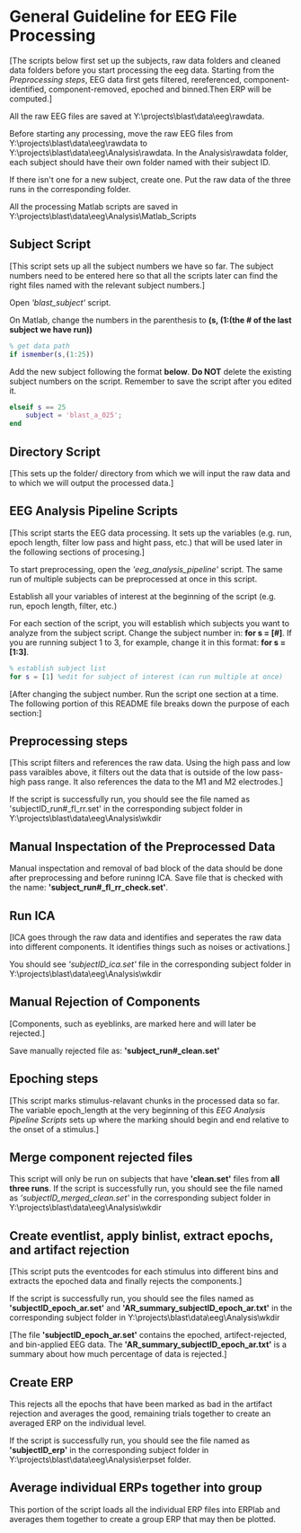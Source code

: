 # General Guideline for EEG File Processing
[The scripts below first set up the subjects, raw data folders and cleaned data folders before you start processing the eeg data. Starting from the *Preprocessing steps*, EEG data first gets filtered, rereferenced, component-identified, component-removed, epoched and binned.Then ERP will be computed.]

All the raw EEG files are saved at Y:\projects\blast\data\eeg\rawdata.

Before starting any processing, move the raw EEG files from  Y:\projects\blast\data\eeg\rawdata to Y:\projects\blast\data\eeg\Analysis\rawdata. In the Analysis\rawdata folder, each subject should have their own folder named with their subject ID. 

If there isn't one for a new subject, create one. Put the raw data of the three runs in the corresponding folder.

All the processing Matlab scripts are saved in Y:\projects\blast\data\eeg\Analysis\Matlab_Scripts

## Subject Script
[This script sets up all the subject numbers we have so far. The subject numbers need to be entered here so that all the scripts later can find the right files named with the relevant subject numbers.]

Open *'blast_subject'* script.

On Matlab, change the numbers in the parenthesis to **(s, (1:(the # of the last subject we have run))**

```Matlab
% get data path
if ismember(s,(1:25))
```

Add the new subject following the format **below**. **Do NOT** delete the existing subject numbers on the script. Remember to save the script after you edited it.

```Matlab
elseif s == 25
    subject = 'blast_a_025';
end
```
## Directory Script 
[This sets up the folder/ directory from which we will input the raw data and to which we will output the processed data.]

## EEG Analysis Pipeline Scripts

[This script starts the EEG data processing. It sets up the variables (e.g. run, epoch length, filter low pass and hight pass, etc.) that will be used later in the following sections of procesing.] 

To start preprocessing, open the *'eeg_analysis_pipeline'* script. The same run of multiple subjects can be preprocessed at once in this script. 

Establish all your variables of interest at the beginning of the script (e.g. run, epoch length, filter, etc.)

For each section of the script, you will establish which subjects you want to analyze from the subject script. 
Change the subject number in: **for s = [#]**. If you are running subject 1 to 3, for example, change it in this format: **for s = [1:3]**. 

```Matlab
% establish subject list
for s = [1] %edit for subject of interest (can run multiple at once)
```

[After changing the subject number. Run the script one section at a time. The following portion of this README file breaks down the purpose of each section:]

## Preprocessing steps
[This script filters and references the raw data. Using the high pass and low pass varaibles above, it filters out the data that is outside of the low pass- high pass range. It also references the data to the M1 and M2 electrodes.] 

If the script is successfully run, you should see the file named as 'subjectID_run#_fl_rr.set' in the corresponding subject folder in Y:\projects\blast\data\eeg\Analysis\wkdir

## Manual Inspectation of the Preprocessed Data 
Manual inspectation and removal of bad block of the data should be done after preprocessing and before runinng ICA. Save file that is checked with the name: **'subject_run#_fl_rr_check.set'**.

## Run ICA
[ICA goes through the raw data and identifies and seperates the raw data into different components. It identifies things such as noises or activations.]

You should see *'subjectID_ica.set'* file in the corresponding subject folder in Y:\projects\blast\data\eeg\Analysis\wkdir 

## Manual Rejection of Components
[Components, such as eyeblinks, are marked here and will later be rejected.]

Save manually rejected file as: **'subject_run#_clean.set'**

## Epoching steps
[This script marks stimulus-relavant chunks in the processed data so far. The variable epoch_length at the very beginning of this *EEG Analysis Pipeline Scripts* sets up where the marking should begin and end relative to the onset of a stimulus.]

## Merge component rejected files
This script will only be run on subjects that have **'clean.set'** files from **all three runs**. If the script is successfully run, you should see the file named as *'subjectID_merged_clean.set'* in the corresponding subject folder in Y:\projects\blast\data\eeg\Analysis\wkdir

## Create eventlist, apply binlist, extract epochs, and artifact rejection
[This script puts the eventcodes for each stimulus into different bins and extracts the epoched data and finally rejects the components.]

If the script is successfully run, you should see the files named as **'subjectID_epoch_ar.set'** and **'AR_summary_subjectID_epoch_ar.txt'** in the corresponding subject folder in Y:\projects\blast\data\eeg\Analysis\wkdir

[The file **'subjectID_epoch_ar.set'** contains the epoched, artifect-rejected, and bin-applied EEG data. 
The **'AR_summary_subjectID_epoch_ar.txt'** is a summary about how much percentage of data is rejected.]

## Create ERP  
This rejects all the epochs that have been marked as bad in the artifact rejection and averages the good, remaining trials together to create an averaged ERP on the individual level.

If the script is successfully run, you should see the file named as **'subjectID_erp'** in the corresponding subject folder in Y:\projects\blast\data\eeg\Analysis\erpset folder. 

## Average individual ERPs together into group
This portion of the script loads all the individual ERP files into ERPlab and averages them together to create a group ERP that may then be plotted. 

